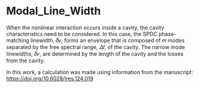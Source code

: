 # Modal_Line_Width
When the nonlinear interaction occurs inside a cavity, the cavity characteristics need to be considered. 
In this case, the SPDC phase-matching linewidth, 𝛿𝜈, forms an envelope that is composed of 𝑚 modes separated by the free spectral range, 
𝛥𝑓, of the cavity. The narrow mode linewidths, 𝛿𝜈, are determined by the length of the cavity and the losses from the cavity.

In this work, a calculation was made using information from the manuscript:
https://doi.org/10.6028/jres.124.019
